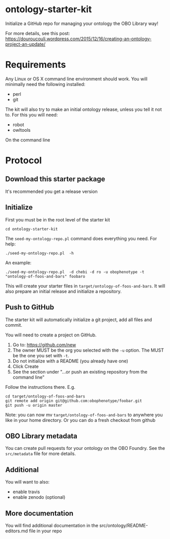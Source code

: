 # ontology-starter-kit

Initialize a GitHub repo for managing your ontology the OBO Library way!

For more details, see this post:
https://douroucouli.wordpress.com/2015/12/16/creating-an-ontology-project-an-update/

# Requirements

Any Linux or OS X command line environment should work. You will minimally need the following installed:

 * perl
 * git

The kit will also try to make an initial ontology release, unless you tell it not to. For this you will need:

 * robot
 * owltools

On the command line

# Protocol

## Download this starter package

It's recommended you get a release version

## Initialize

First you must be in the root level of the starter kit

    cd ontology-starter-kit

The `seed-my-ontology-repo.pl` command does everything you need. For help:

    ./seed-my-ontology-repo.pl  -h

An example:

    ./seed-my-ontology-repo.pl  -d chebi -d ro -u obophenotype -t "ontology-of-foos-and-bars" foobaro

This will create your starter files in
`target/ontology-of-foos-and-bars`. It will also prepare an initial
release and initialize a repository.

## Push to GitHub

The starter kit will automatically initialize a git project, add all files and commit.

You will need to create a project on GitHub.

 1. Go to: https://github.com/new
 2. The owner MUST be the org you selected with the `-u` option. The MUST be the one you set with `-t`.
 3. Do not initialize with a README (you already have one)
 4. Click Create
 5. See the section under "…or push an existing repository from the command line"

Follow the instructions there. E.g.

```
cd target/ontology-of-foos-and-bars
git remote add origin git@github.com:obophenotype/foobar.git
git push -u origin master
```

Note: you can now mv `target/ontology-of-foos-and-bars` to anywhere you like in your home directory. Or you can do a fresh checkout from github

## OBO Library metadata

You can create pull requests for your ontology on the OBO Foundry. See the `src/metadata` file for more details.

## Additional

You will want to also:

 * enable travis
 * enable zenodo (optional)

## More documentation

You will find additional documentation in the src/ontology/README-editors.md file in your repo
